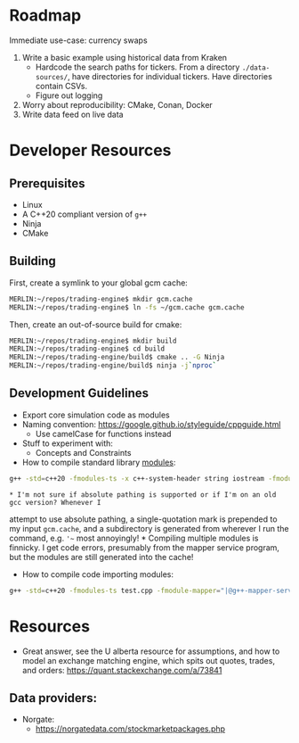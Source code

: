 # Roadmap
Immediate use-case: currency swaps
1. Write a basic example using historical data from Kraken
    - Hardcode the search paths for tickers. From a directory `./data-sources/`, have directories
      for individual tickers. Have directories contain CSVs.
    - Figure out logging
2. Worry about reproducibility: CMake, Conan, Docker
3. Write data feed on live data
# Developer Resources
## Prerequisites
* Linux
* A C++20 compliant version of `g++`
* Ninja
* CMake

## Building
First, create a symlink to your global gcm cache:
```bash
MERLIN:~/repos/trading-engine$ mkdir gcm.cache
MERLIN:~/repos/trading-engine$ ln -fs ~/gcm.cache gcm.cache
```
Then, create an out-of-source build for cmake:
```bash
MERLIN:~/repos/trading-engine$ mkdir build
MERLIN:~/repos/trading-engine$ cd build
MERLIN:~/repos/trading-engine/build$ cmake .. -G Ninja
MERLIN:~/repos/trading-engine/build$ ninja -j`nproc`
```
## Development Guidelines
* Export core simulation code as modules
* Naming convention:
https://google.github.io/styleguide/cppguide.html
    - Use camelCase for functions instead
* Stuff to experiment with:
    - Concepts and Constraints
* How to compile standard library [modules](https://gcc.gnu.org/onlinedocs/gcc/C_002b_002b-Modules.html):
```bash
g++ -std=c++20 -fmodules-ts -x c++-system-header string iostream -fmodule-mapper="|@g++-mapper-server -r./gcm.cache"
```
    * I'm not sure if absolute pathing is supported or if I'm on an old gcc version? Whenever I 
attempt to use absolute pathing, a single-quotation mark is prepended to my input `gcm.cache`, and
a subdirectory is generated from wherever I run the command, e.g. `'~` most annoyingly!
    * Compiling multiple modules is finnicky. I get code errors, presumably from the mapper service
program, but the modules are still generated into the cache!
* How to compile code importing modules:
```bash
g++ -std=c++20 -fmodules-ts test.cpp -fmodule-mapper="|@g++-mapper-server -r./gcm.cache"
```

# Resources
* Great answer, see the U alberta resource for assumptions, and how to model an exchange matching
engine, which spits out quotes, trades, and orders:
    https://quant.stackexchange.com/a/73841
## Data providers:
* Norgate:
    - https://norgatedata.com/stockmarketpackages.php
